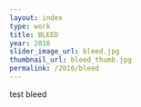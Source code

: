 ```yaml
---
layout: index
type: work
title: BLEED
year: 2016
slider_image_url: bleed.jpg
thumbnail_url: bleed_thumb.jpg
permalink: /2016/bleed
---
```

test bleed